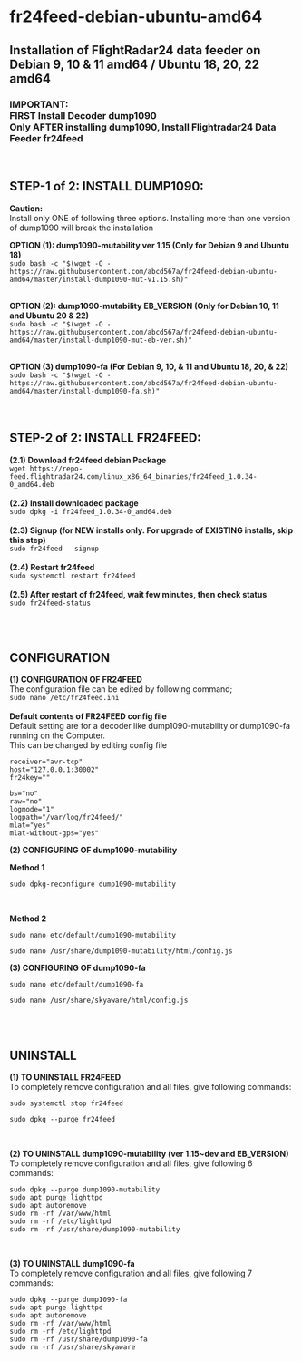 # fr24feed-debian-ubuntu-amd64
## Installation of FlightRadar24 data feeder on Debian 9, 10 & 11 amd64 / Ubuntu 18, 20, 22 amd64 </br> 
### IMPORTANT: </br> FIRST Install Decoder dump1090 </br> Only AFTER installing dump1090, Install Flightradar24 Data Feeder fr24feed

</br>



## STEP-1 of 2: INSTALL DUMP1090:
**Caution:** </br>
Install only ONE of following three options. Installing more than one version of dump1090 will break the installation </br>

 **OPTION (1): dump1090-mutability ver 1.15 (Only for Debian 9 and Ubuntu 18)** </br>
`sudo bash -c "$(wget -O - https://raw.githubusercontent.com/abcd567a/fr24feed-debian-ubuntu-amd64/master/install-dump1090-mut-v1.15.sh)"` </br></br>

 **OPTION (2): dump1090-mutability EB_VERSION (Only for Debian 10, 11 and Ubuntu 20 & 22)** </br>
`sudo bash -c "$(wget -O - https://raw.githubusercontent.com/abcd567a/fr24feed-debian-ubuntu-amd64/master/install-dump1090-mut-eb-ver.sh)"`  </br></br>

 **OPTION (3) dump1090-fa (For Debian 9, 10, & 11 and Ubuntu 18, 20, & 22)** </br>
`sudo bash -c "$(wget -O - https://raw.githubusercontent.com/abcd567a/fr24feed-debian-ubuntu-amd64/master/install-dump1090-fa.sh)"` </br></br>
</br>


## STEP-2 of 2: INSTALL FR24FEED: 
**(2.1) Download fr24feed debian Package** </br>
`wget https://repo-feed.flightradar24.com/linux_x86_64_binaries/fr24feed_1.0.34-0_amd64.deb   ` 
</br></br>
**(2.2) Install downloaded package** </br>
`sudo dpkg -i fr24feed_1.0.34-0_amd64.deb  `
</br></br>
**(2.3) Signup (for NEW installs only. For upgrade of EXISTING installs, skip this step)** </br>
`sudo fr24feed --signup   `
</br></br>
**(2.4) Restart fr24feed** </br>
`sudo systemctl restart fr24feed   `
</br></br>
**(2.5) After restart of fr24feed, wait few minutes, then check status** </br>
`sudo fr24feed-status   `

</br></br>
## CONFIGURATION

**(1) CONFIGURATION OF FR24FEED** </br>
The configuration file can be edited by following command; </br>
`sudo nano /etc/fr24feed.ini` </br></br>
**Default contents of FR24FEED config file**</br>
Default setting are for a decoder like dump1090-mutability or dump1090-fa running on the Computer. </br>
This can be changed by editing config file</br>

```
receiver="avr-tcp"
host="127.0.0.1:30002"
fr24key=""

bs="no"
raw="no"
logmode="1"
logpath="/var/log/fr24feed/"
mlat="yes"
mlat-without-gps="yes"

```

**(2) CONFIGURING OF dump1090-mutability** </br>

**Method 1** </br>
```
sudo dpkg-reconfigure dump1090-mutability
```
</br>

**Method 2** </br>
```
sudo nano etc/default/dump1090-mutability

sudo nano /usr/share/dump1090-mutability/html/config.js
```

**(3) CONFIGURING OF dump1090-fa** </br>
```
sudo nano etc/default/dump1090-fa

sudo nano /usr/share/skyaware/html/config.js
```

</br></br>

## UNINSTALL </br>
**(1) TO UNINSTALL FR24FEED** </br>
To completely remove configuration and all files, give following commands:
```
sudo systemctl stop fr24feed 

sudo dpkg --purge fr24feed  
```

</br>

**(2) TO UNINSTALL dump1090-mutability (ver 1.15~dev and EB_VERSION)** </br>
To completely remove configuration and all files, give following 6 commands: </br>
```
sudo dpkg --purge dump1090-mutability
sudo apt purge lighttpd
sudo apt autoremove
sudo rm -rf /var/www/html
sudo rm -rf /etc/lighttpd
sudo rm -rf /usr/share/dump1090-mutability
```

</br>

**(3) TO UNINSTALL dump1090-fa** </br>
To completely remove configuration and all files, give following 7 commands: </br>
```
sudo dpkg --purge dump1090-fa
sudo apt purge lighttpd
sudo apt autoremove
sudo rm -rf /var/www/html
sudo rm -rf /etc/lighttpd
sudo rm -rf /usr/share/dump1090-fa
sudo rm -rf /usr/share/skyaware
```

